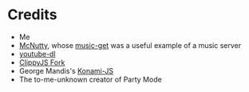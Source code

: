 Credits
=======

* Me
* [McNutty](https://github.com/mcnutty26), whose [music-get](https://github.com/mcnutty26/music-get) was a useful example of a music server
* [youtube-dl](http://rg3.github.io/youtube-dl/)
* [ClippyJS Fork](https://github.com/jasonsperske/clippy.js)
* George Mandis's [Konami-JS](http://konami-js.googlecode.com/)
* The to-me-unknown creator of Party Mode